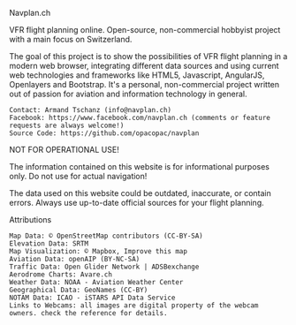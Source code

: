 Navplan.ch

VFR flight planning online. Open-source, non-commercial hobbyist project with a main focus on Switzerland.

The goal of this project is to show the possibilities of VFR flight planning in a modern web browser, integrating different data sources and using current web technologies and frameworks like HTML5, Javascript, AngularJS, Openlayers and Bootstrap. It's a personal, non-commercial project written out of passion for aviation and information technology in general.

    Contact: Armand Tschanz (info@navplan.ch)
    Facebook: https://www.facebook.com/navplan.ch (comments or feature requests are always welcome!)
    Source Code: https://github.com/opacopac/navplan


NOT FOR OPERATIONAL USE!

The information contained on this website is for informational purposes only. Do not use for actual navigation!

The data used on this website could be outdated, inaccurate, or contain errors. Always use up-to-date official sources for your flight planning.


Attributions

    Map Data: © OpenStreetMap contributors (CC-BY-SA)
    Elevation Data: SRTM
    Map Visualization: © Mapbox, Improve this map
    Aviation Data: openAIP (BY-NC-SA)
    Traffic Data: Open Glider Network | ADSBexchange
    Aerodrome Charts: Avare.ch
    Weather Data: NOAA - Aviation Weather Center
    Geographical Data: GeoNames (CC-BY)
    NOTAM Data: ICAO - iSTARS API Data Service
    Links to Webcams: all images are digital property of the webcam owners. check the reference for details.
